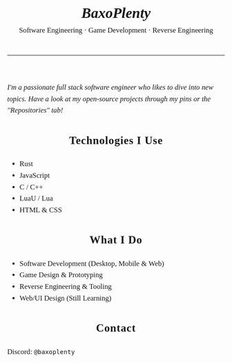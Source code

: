 <div style="font-family: serif; font-size: 1.2em; line-height: 1.6;">

<br>
<div style="text-align: center;">
  <div style="font-size: 2em; text-decoration: none; font-style: italic; font-weight: bold;">BaxoPlenty</div>
  <div> Software Engineering &middot; Game Development &middot; Reverse Engineering </div>
</div>
<br>

---

<br>

<p style="font-style: italic;">I'm a passionate full stack software engineer who likes to dive into new topics. Have a look at my open-source projects through my pins or the "Repositories" tab!</p>

<h2 style="letter-spacing: 1px; text-align: center;">Technologies I Use</h2>

-   Rust
-   JavaScript
-   C / C++
-   LuaU / Lua
-   HTML & CSS

<h2 style="letter-spacing: 1px; text-align: center;">What I Do</h2>

-   Software Development (Desktop, Mobile & Web)
-   Game Design & Prototyping
-   Reverse Engineering & Tooling
-   Web/UI Design (Still Learning)

<h2 style="letter-spacing: 1px; text-align: center;">Contact</h2>

Discord: `@baxoplenty`

</div>
